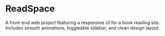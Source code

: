 # ReadSpace
A front-end web project featuring a responsive UI for a book reading site. Includes smooth animations, toggleable sidebar, and clean design layout.
